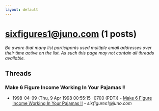 ```yaml
---
layout: default
---
```


# sixfigures1@juno.com (1 posts)

_Be aware that many list participants used multiple email addresses over their time active on the list. As such this page may not contain all threads available._

## Threads

### Make 6 Figure Income Working In Your Pajamas !!
+ 1998-04-09 (Thu, 9 Apr 1998 00:55:15 -0700 (PDT)) - [Make 6 Figure Income Working In Your Pajamas !!](/archive/1998/04/99a7b8dabe9788acbdf9bef07f489a2730493f9c0ff8390779372066e7f13246) - _sixfigures1@juno.com_

